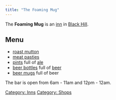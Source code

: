 ```yaml
---
title: "The Foaming Mug"
---
```


The **Foaming Mug** is an [inn](inn "wikilink") in [Black
Hill](Black_Hill "wikilink").

## Menu

- [roast mutton](roast_mutton "wikilink")
- [meat pasties](meat_pasty "wikilink")
- [pints](pint "wikilink") full of [ale](ale "wikilink")
- [beer bottles](beer_bottle "wikilink") full of [beer](beer "wikilink")
- [beer mugs](beer_mug "wikilink") full of beer

The bar is open from 6am - 11am and 12pm - 12am.

[Category: Inns](Category:_Inns "wikilink") [Category:
Shops](Category:_Shops "wikilink")